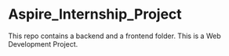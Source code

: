 # Aspire_Internship_Project
This repo contains a backend and a frontend folder. This is a Web Development Project. 

